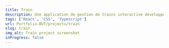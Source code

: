 ```yaml
---
title: Train
description: Une application de gestion de trains interactive développée avec React, CSS et Typescript.
tags: ['React', 'CSS', 'Typescript']
url: Portfolio-BUT/projects/train
slug: train
img_alt: Train project screenshot
inProgress: false
---
```

